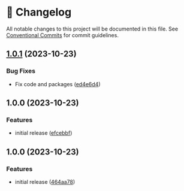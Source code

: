 <!-- markdownlint-disable --><!-- textlint-disable -->

# 📓 Changelog

All notable changes to this project will be documented in this file. See
[Conventional Commits](https://conventionalcommits.org) for commit guidelines.

## [1.0.1](https://github.com/JKostov/sanity-plugin-color-picker-v3/compare/v1.0.0...v1.0.1) (2023-10-23)

### Bug Fixes

- Fix code and packages ([ed4e6d4](https://github.com/JKostov/sanity-plugin-color-picker-v3/commit/ed4e6d44751033bc342774d3ed00896aafab32c9))

## 1.0.0 (2023-10-23)

### Features

- initial release ([efcebbf](https://github.com/JKostov/sanity-plugin-color-picker-v3/commit/efcebbffd85dde81913d0f629de2247a75792adc))

## 1.0.0 (2023-10-23)

### Features

- initial release ([464aa78](https://github.com/JKostov/sanity-plugin-color-picker-v3/commit/464aa784adf9aba585c6ebfa64559da4aa579beb))
